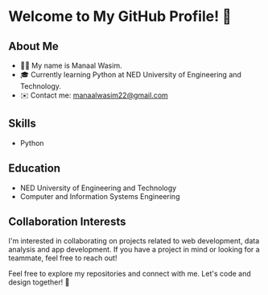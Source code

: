 # Welcome to My GitHub Profile! 👋

## About Me
- 👩‍💻 My name is Manaal Wasim.
- 🎓 Currently learning Python at NED University of Engineering and Technology.
- ✉️ Contact me: manaalwasim22@gmail.com
## Skills
- Python
## Education
- NED University of Engineering and Technology
- Computer and Information Systems Engineering
## Collaboration Interests
I'm interested in collaborating on projects related to web development, data analysis and app development. If you have a project in mind or looking for a teammate, feel free to reach out!

Feel free to explore my repositories and connect with me. Let's code and design together! 🚀
